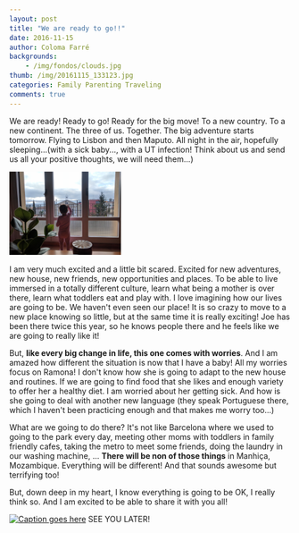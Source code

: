 ```yaml
---
layout: post
title: "We are ready to go!!"
date: 2016-11-15
author: Coloma Farré
backgrounds:
    - /img/fondos/clouds.jpg
thumb: /img/20161115_133123.jpg
categories: Family Parenting Traveling
comments: true
---
```


We are ready! Ready to go! Ready for the big move! To a new country. To a new continent. The three of us. Together. The big adventure starts tomorrow. Flying to Lisbon and then Maputo. All night in the air, hopefully sleeping...(with a sick baby..., with a UT infection! Think about us and send us all your positive thoughts, we will need them...)

<a href="/img/IMG_20161112_084745.jpg"> <img border="0" alt="Caption goes here" src = "/img/IMG_20161112_084745.jpg" width = "200"></a>

I am very much excited and a little bit scared. Excited for new adventures, new house, new friends, new opportunities and places. To be able to live immersed in a totally different culture, learn what being a mother is over there, learn what toddlers eat and play with. I love imagining how our lives are going to be. We haven't even seen our place! It is so crazy to move to a new place knowing so little, but at the same time it is really exciting! Joe has been there twice this year, so he knows people there and he feels like we are going to really like it!

But, **like every big change in life, this one comes with worries**. And I am amazed how different the situation is now that I have a baby! All my worries focus on Ramona! I don't know how she is going to adapt to the new house and routines. If we are going to find food that she likes and enough variety to offer her a healthy diet. I am worried about her getting sick. And how is she going to deal with another new language (they speak Portuguese there, which I haven't been practicing enough and that makes me worry too...)

What are we going to do there? It's not like Barcelona where we used to going to the park every day, meeting other moms with toddlers in family friendly cafes, taking the metro to meet some friends, doing the laundry in our washing machine, ... **There will be non of those things** in Manhiça, Mozambique. Everything will be different! And that sounds awesome but terrifying too!

But, down deep in my heart, I know everything is going to be OK, I really think so. And I am excited to be able to share it with you all!


<a href="/img/blue_door.gif"> <img border="0" alt="Caption goes here" src = "/img/blue_door.gif" width = "200"></a>
SEE YOU LATER!
